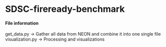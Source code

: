 # SDSC-fireready-benchmark

#### File information
get_data.py -> Gather all data from NEON and combine it into one single file
visualization.py -> Processing and visualizations
